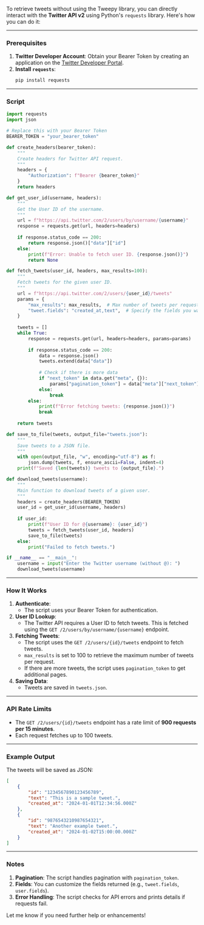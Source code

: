 
To retrieve tweets without using the Tweepy library, you can directly interact with the **Twitter API v2** using Python's `requests` library. Here's how you can do it:

---

### Prerequisites
1. **Twitter Developer Account**: Obtain your Bearer Token by creating an application on the [Twitter Developer Portal](https://developer.twitter.com).
2. **Install `requests`**:
   ```bash
   pip install requests
   ```

---

### Script
```python
import requests
import json

# Replace this with your Bearer Token
BEARER_TOKEN = "your_bearer_token"

def create_headers(bearer_token):
    """
    Create headers for Twitter API request.
    """
    headers = {
        "Authorization": f"Bearer {bearer_token}"
    }
    return headers

def get_user_id(username, headers):
    """
    Get the User ID of the username.
    """
    url = f"https://api.twitter.com/2/users/by/username/{username}"
    response = requests.get(url, headers=headers)
    
    if response.status_code == 200:
        return response.json()["data"]["id"]
    else:
        print(f"Error: Unable to fetch user ID. {response.json()}")
        return None

def fetch_tweets(user_id, headers, max_results=100):
    """
    Fetch tweets for the given user ID.
    """
    url = f"https://api.twitter.com/2/users/{user_id}/tweets"
    params = {
        "max_results": max_results,  # Max number of tweets per request (up to 100)
        "tweet.fields": "created_at,text",  # Specify the fields you want
    }
    
    tweets = []
    while True:
        response = requests.get(url, headers=headers, params=params)
        
        if response.status_code == 200:
            data = response.json()
            tweets.extend(data["data"])
            
            # Check if there is more data
            if "next_token" in data.get("meta", {}):
                params["pagination_token"] = data["meta"]["next_token"]
            else:
                break
        else:
            print(f"Error fetching tweets: {response.json()}")
            break
    
    return tweets

def save_to_file(tweets, output_file="tweets.json"):
    """
    Save tweets to a JSON file.
    """
    with open(output_file, "w", encoding="utf-8") as f:
        json.dump(tweets, f, ensure_ascii=False, indent=4)
    print(f"Saved {len(tweets)} tweets to {output_file}.")

def download_tweets(username):
    """
    Main function to download tweets of a given user.
    """
    headers = create_headers(BEARER_TOKEN)
    user_id = get_user_id(username, headers)
    
    if user_id:
        print(f"User ID for @{username}: {user_id}")
        tweets = fetch_tweets(user_id, headers)
        save_to_file(tweets)
    else:
        print("Failed to fetch tweets.")

if __name__ == "__main__":
    username = input("Enter the Twitter username (without @): ")
    download_tweets(username)
```

---

### How It Works
1. **Authenticate**: 
   - The script uses your Bearer Token for authentication.
2. **User ID Lookup**: 
   - The Twitter API requires a User ID to fetch tweets. This is fetched using the `GET /2/users/by/username/{username}` endpoint.
3. **Fetching Tweets**: 
   - The script uses the `GET /2/users/{id}/tweets` endpoint to fetch tweets.
   - `max_results` is set to 100 to retrieve the maximum number of tweets per request.
   - If there are more tweets, the script uses `pagination_token` to get additional pages.
4. **Saving Data**:
   - Tweets are saved in `tweets.json`.

---

### API Rate Limits
- The `GET /2/users/{id}/tweets` endpoint has a rate limit of **900 requests per 15 minutes**.
- Each request fetches up to 100 tweets.

---

### Example Output
The tweets will be saved as JSON:
```json
[
    {
        "id": "1234567890123456789",
        "text": "This is a sample tweet.",
        "created_at": "2024-01-01T12:34:56.000Z"
    },
    {
        "id": "9876543210987654321",
        "text": "Another example tweet.",
        "created_at": "2024-01-02T15:00:00.000Z"
    }
]
```

---

### Notes
1. **Pagination**: The script handles pagination with `pagination_token`.
2. **Fields**: You can customize the fields returned (e.g., `tweet.fields`, `user.fields`).
3. **Error Handling**: The script checks for API errors and prints details if requests fail.

Let me know if you need further help or enhancements!
